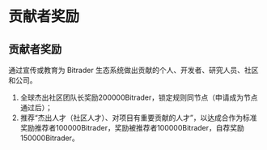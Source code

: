 # 贡献者奖励

## **贡献者奖励**

通过宣传或教育为 Bitrader 生态系统做出贡献的个人、开发者、研究人员、社区和公司。

1. 全球杰出社区团队长奖励200000Bitrader，锁定规则同节点（申请成为节点通过后）；
2. 推荐“杰出人才（社区人才）、对项目有重要贡献的人才”，以达成合作为标准奖励推荐者100000Bitrader，奖励被推荐者100000Bitrader，自荐奖励150000Bitrader。
